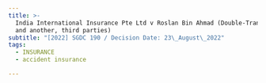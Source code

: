 ```yaml
---
title: >-
  India International Insurance Pte Ltd v Roslan Bin Ahmad (Double-Trans Pte Ltd
  and another, third parties)
subtitle: "[2022] SGDC 190 / Decision Date: 23\_August\_2022"
tags:
  - INSURANCE
  - accident insurance

---
```

